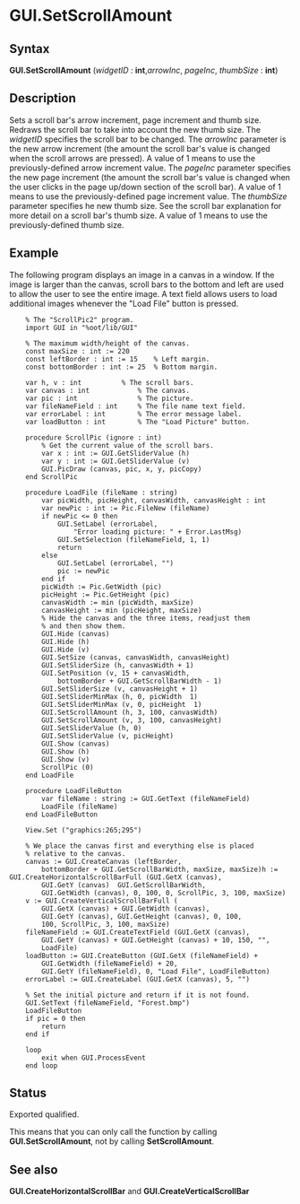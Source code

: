 
# GUI.SetScrollAmount

## Syntax
**GUI.SetScrollAmount** (_widgetID_ : **int**,_arrowInc_, _pageInc_, _thumbSize_ : **int**)

## Description
Sets a scroll bar's arrow increment, page increment and thumb size. Redraws the scroll bar to take into account the new thumb size. The _widgetID_ specifies the scroll bar to be changed. The _arrowInc_ parameter is the new arrow increment (the amount the scroll bar's value is changed when the scroll arrows are pressed). A value of 1 means to use the previously-defined arrow increment value. The _pageInc_ parameter specifies the new page increment (the amount the scroll bar's value is changed when the user clicks in the page up/down section of the scroll bar). A value of 1 means to use the previously-defined page increment value. The _thumbSize_ parameter specifies he new thumb size. See the scroll bar explanation for more detail on a scroll bar's thumb size. A value of 1 means to use the previously-defined thumb size.


## Example
The following program displays an image in a canvas in a window. If the image is larger than the canvas, scroll bars to the bottom and left are used to allow the user to see the entire image. A text field allows users to load additional images whenever the "Load File" button is pressed.

        % The "ScrollPic2" program.
        import GUI in "%oot/lib/GUI"
        
        % The maximum width/height of the canvas.
        const maxSize : int := 220 
        const leftBorder : int := 15    % Left margin.
        const bottomBorder : int := 25  % Bottom margin.
        
        var h, v : int          % The scroll bars.
        var canvas : int            % The canvas.
        var pic : int               % The picture.
        var fileNameField : int     % The file name text field.
        var errorLabel : int        % The error message label.
        var loadButton : int        % The "Load Picture" button.
        
        procedure ScrollPic (ignore : int)
            % Get the current value of the scroll bars.
            var x : int := GUI.GetSliderValue (h)
            var y : int := GUI.GetSliderValue (v)
            GUI.PicDraw (canvas, pic, x, y, picCopy)
        end ScrollPic
        
        procedure LoadFile (fileName : string)
            var picWidth, picHeight, canvasWidth, canvasHeight : int
            var newPic : int := Pic.FileNew (fileName)
            if newPic <= 0 then
                GUI.SetLabel (errorLabel, 
                    "Error loading picture: " + Error.LastMsg)
                GUI.SetSelection (fileNameField, 1, 1)
                return
            else
                GUI.SetLabel (errorLabel, "")
                pic := newPic
            end if
            picWidth := Pic.GetWidth (pic)
            picHeight := Pic.GetHeight (pic)
            canvasWidth := min (picWidth, maxSize)
            canvasHeight := min (picHeight, maxSize)
            % Hide the canvas and the three items, readjust them 
            % and then show them.
            GUI.Hide (canvas)
            GUI.Hide (h)
            GUI.Hide (v)
            GUI.SetSize (canvas, canvasWidth, canvasHeight)
            GUI.SetSliderSize (h, canvasWidth + 1)
            GUI.SetPosition (v, 15 + canvasWidth,
                bottomBorder + GUI.GetScrollBarWidth - 1)
            GUI.SetSliderSize (v, canvasHeight + 1)
            GUI.SetSliderMinMax (h, 0, picWidth  1)
            GUI.SetSliderMinMax (v, 0, picHeight  1)
            GUI.SetScrollAmount (h, 3, 100, canvasWidth)
            GUI.SetScrollAmount (v, 3, 100, canvasHeight)
            GUI.SetSliderValue (h, 0)
            GUI.SetSliderValue (v, picHeight)
            GUI.Show (canvas)
            GUI.Show (h)
            GUI.Show (v)
            ScrollPic (0)
        end LoadFile
        
        procedure LoadFileButton
            var fileName : string := GUI.GetText (fileNameField)
            LoadFile (fileName)
        end LoadFileButton
        
        View.Set ("graphics:265;295")
        
        % We place the canvas first and everything else is placed 
        % relative to the canvas.
        canvas := GUI.CreateCanvas (leftBorder, 
            bottomBorder + GUI.GetScrollBarWidth, maxSize, maxSize)h := GUI.CreateHorizontalScrollBarFull (GUI.GetX (canvas),
            GUI.GetY (canvas)  GUI.GetScrollBarWidth,
            GUI.GetWidth (canvas), 0, 100, 0, ScrollPic, 3, 100, maxSize)
        v := GUI.CreateVerticalScrollBarFull (
            GUI.GetX (canvas) + GUI.GetWidth (canvas),
            GUI.GetY (canvas), GUI.GetHeight (canvas), 0, 100,
            100, ScrollPic, 3, 100, maxSize)
        fileNameField := GUI.CreateTextField (GUI.GetX (canvas),
            GUI.GetY (canvas) + GUI.GetHeight (canvas) + 10, 150, "", 
            LoadFile)
        loadButton := GUI.CreateButton (GUI.GetX (fileNameField) +
            GUI.GetWidth (fileNameField) + 20, 
            GUI.GetY (fileNameField), 0, "Load File", LoadFileButton)
        errorLabel := GUI.CreateLabel (GUI.GetX (canvas), 5, "")
        
        % Set the initial picture and return if it is not found.
        GUI.SetText (fileNameField, "Forest.bmp")
        LoadFileButton
        if pic = 0 then
            return
        end if
        
        loop
            exit when GUI.ProcessEvent
        end loop
        
        
## Status
Exported qualified.

This means that you can only call the function by calling **GUI.SetScrollAmount**, not by calling **SetScrollAmount**.


## See also
**GUI.CreateHorizontalScrollBar** and **GUI.CreateVerticalScrollBar**

